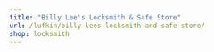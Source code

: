 ```yaml
---
title: "Billy Lee's Locksmith & Safe Store"
url: /lufkin/billy-lees-locksmith-and-safe-store/
shop: locksmith
---
```

